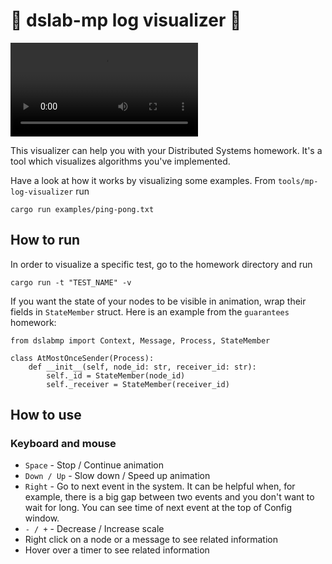 # 💫 dslab-mp log visualizer 💫

<video src="https://github.com/amgfrthsp/dslab/assets/80028987/0b8c1981-ac2b-4c9f-aa3f-6dc0be871629" controls="controls">
</video>

This visualizer can help you with your Distributed Systems homework. It's a tool which visualizes algorithms you've implemented. 

Have a look at how it works by visualizing some examples. From `tools/mp-log-visualizer` run

```
cargo run examples/ping-pong.txt
```

## How to run 
In order to visualize a specific test, go to the homework directory and run 
```
cargo run -t "TEST_NAME" -v 
```
If you want the state of your nodes to be visible in animation, wrap their fields in `StateMember` struct. Here is an example from the `guarantees` homework: 

```
from dslabmp import Context, Message, Process, StateMember

class AtMostOnceSender(Process):
    def __init__(self, node_id: str, receiver_id: str):
        self._id = StateMember(node_id)
        self._receiver = StateMember(receiver_id)
```
## How to use 
### Keyboard and mouse 
- `Space` - Stop / Continue animation
- `Down / Up` - Slow down / Speed up animation
- `Right` - Go to next event in the system. It can be helpful when, for example, there is a big gap between two events and you don't want to wait for long. You can see time of next event at the top of Config window. 
- `- / +` - Decrease / Increase scale
- Right click on a node or a message to see related information
- Hover over a timer to see related information

